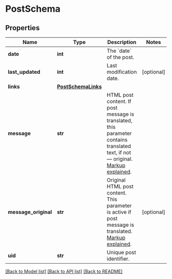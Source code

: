# PostSchema


## Properties
Name | Type | Description | Notes
------------ | ------------- | ------------- | -------------
**date** | **int** | The &#x60;date&#x60; of the post. | 
**last_updated** | **int** | Last modification date. | [optional] 
**links** | [**PostSchemaLinks**](PostSchemaLinks.md) |  | 
**message** | **str** | HTML post content. If post message is translated, this parameter contains translated text, if not — original. [Markup explained](#forum-post-or-pm-markup). | 
**message_original** | **str** | Original HTML post content. This parameter is active if post message is translated. [Markup explained](#forum-post-or-pm-markup). | [optional] 
**uid** | **str** | Unique post identifier. | 

[[Back to Model list]](../README.md#documentation-for-models) [[Back to API list]](../README.md#documentation-for-api-endpoints) [[Back to README]](../README.md)


